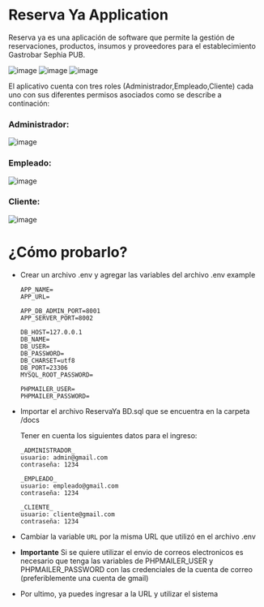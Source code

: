 # Reserva Ya Application

Reserva ya es una aplicación de software que permite la gestión de reservaciones, productos, insumos y proveedores para el establecimiento Gastrobar Sephia PUB.

![image](https://user-images.githubusercontent.com/57577210/123087218-e7849a80-d3e9-11eb-988e-bb7817242343.png)
![image](https://user-images.githubusercontent.com/57577210/123087268-f8351080-d3e9-11eb-877d-8b47e43ce380.png)
![image](https://user-images.githubusercontent.com/57577210/123087321-097e1d00-d3ea-11eb-9dea-3f7794f2dfca.png)

El aplicativo cuenta con tres roles (Administrador,Empleado,Cliente) cada uno con sus diferentes permisos asociados como se describe a continación:

### Administrador:

![image](https://user-images.githubusercontent.com/57577210/123087373-1438b200-d3ea-11eb-9a4d-ab1c794810f0.png)

### Empleado:

![image](https://user-images.githubusercontent.com/57577210/123087666-68dc2d00-d3ea-11eb-8408-9a563d578afb.png)

### Cliente:

![image](https://user-images.githubusercontent.com/57577210/123087856-a50f8d80-d3ea-11eb-805f-384126ca866a.png)

# ¿Cómo probarlo?

- Crear un archivo .env y agregar las variables del archivo .env example

    ```
    APP_NAME=
    APP_URL=

    APP_DB_ADMIN_PORT=8001
    APP_SERVER_PORT=8002

    DB_HOST=127.0.0.1
    DB_NAME=
    DB_USER=
    DB_PASSWORD=
    DB_CHARSET=utf8
    DB_PORT=23306
    MYSQL_ROOT_PASSWORD=

    PHPMAILER_USER=
    PHPMAILER_PASSWORD=
    ```


- Importar el archivo ReservaYa BD.sql que se encuentra en la carpeta /docs

    Tener en cuenta los siguientes datos para el ingreso:
    ```
    _ADMINISTRADOR_
    usuario: admin@gmail.com
    contraseña: 1234

    _EMPLEADO_
    usuario: empleado@gmail.com
    contraseña: 1234

    _CLIENTE_
    usuario: cliente@gmail.com
    contraseña: 1234
    ```

- Cambiar la variable `URL` por la misma URL que utilizó en el archivo .env

- __Importante__ Si se quiere utilizar el envio de correos electronicos es necesario que tenga las variables de PHPMAILER_USER y PHPMAILER_PASSWORD con las credenciales de la cuenta de correo (preferiblemente una cuenta de gmail)

- Por ultimo, ya puedes ingresar a la URL y utilizar el sistema